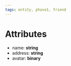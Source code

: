```yaml
---
tags: entity, phase1, friend
---
```


# Attributes
- name: **string**
- address: **string**
- avatar: **binary**